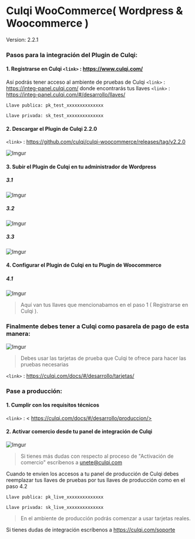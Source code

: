 # Culqi WooCommerce( Wordpress & Woocommerce )

Version: 2.2.1  

### Pasos para la integración del Plugin de Culqi:

#### 1. Registrarse en Culqi   `<link>` : <https://www.culqi.com/>

Así podrás tener acceso al ambiente de pruebas de Culqi `<link>` : <https://integ-panel.culqi.com/>
donde encontrarás tus llaves `<link>` : <https://integ-panel.culqi.com/#/desarrollo/llaves/> 

`Llave publica: pk_test_xxxxxxxxxxxxxx`

`Llave privada: sk_test_xxxxxxxxxxxxxx`

#### 2. Descargar  el Plugin de Culqi 2.2.0 

`<link>` : <https://github.com/culqi/culqi-woocommerce/releases/tag/v2.2.0> 

![Imgur](https://i.imgur.com/5jnekNE.png)

#### 3. Subir el Plugin de Culqi en tu administrador de Wordpress

##### 3.1
![Imgur](https://i.imgur.com/a87KPfJ.png)

##### 3.2
![Imgur](https://i.imgur.com/ExyKrGf.png)

##### 3.3
![Imgur](https://i.imgur.com/bdzxZYJ.png)

#### 4. Configurar el Plugin de Culqi en tu Plugin de Woocommerce

##### 4.1
![Imgur](https://i.imgur.com/4vZDmFJ.png)
> Aquí van tus llaves que mencionabamos en el paso 1 ( Registrarse en Culqi ).

### Finalmente debes tener a Culqi como pasarela de pago de esta manera:

![Imgur](https://i.imgur.com/E1vxg3j.png)

> Debes usar las tarjetas de prueba que Culqi te ofrece para hacer las pruebas necesarias

`<link>` : <https://culqi.com/docs/#/desarrollo/tarjetas/> 

### Pase a producción:

#### 1. Cumplir con los requisitos técnicos

`<link>` : < https://culqi.com/docs/#/desarrollo/produccion/> 

#### 2. Activar comercio desde tu panel de integración de Culqi

![Imgur](https://i.imgur.com/wVOz6cc.png)

> Si tienes más dudas con respecto al proceso de "Activación de comercio" escribenos a unete@culqi.com

Cuando te envien los accesos a tu panel de producción de Culqi debes reemplazar
tus llaves de pruebas por tus llaves de producción como en el paso 4.2 

`Llave publica: pk_live_xxxxxxxxxxxxxx`

`Llave privada: sk_live_xxxxxxxxxxxxxx`

> En el ambiente de producción podrás comenzar a usar tarjetas reales.


 Si tienes dudas de integración escríbenos a https://culqi.com/soporte
